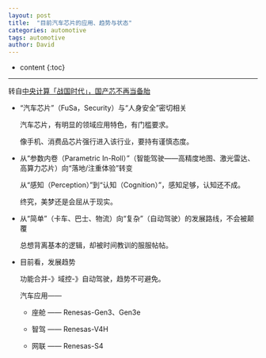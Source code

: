 ```yaml
---
layout: post
title:  "目前汽车芯片的应用、趋势与状态"
categories: automotive
tags: automotive
author: David
---
```


* content
{:toc}

---

转自[中央计算「战国时代」，国产芯不再当备胎](https://www.leiphone.com/category/chips/waxhXax9O44vc6gg.html)


* “汽车芯片”（FuSa，Security）与“人身安全”密切相关

    汽车芯片，有明显的领域应用特色，有门槛要求。

    像手机、消费品芯片强行进入该行业，要持有谨慎态度。

* 从“参数内卷（Parametric In-Roll）”（智能驾驶——高精度地图、激光雷达、高算力芯片）向“落地/注重体验”转变

    从“感知（Perception）”到“认知（Cognition）”，感知足够，认知还不成。

    终究，美梦还是会屈从于现实。

* 从“简单”（卡车、巴士、物流）向“复杂”（自动驾驶）的发展路线，不会被颠覆

    总想背离基本的逻辑，却被时间教训的服服帖帖。

* 目前看，发展趋势

    功能合并-》域控-》自动驾驶，趋势不可避免。

    汽车应用——

    * 座舱 —— Renesas-Gen3、Gen3e

    * 智驾 —— Renesas-V4H

    * 网联 —— Renesas-S4

